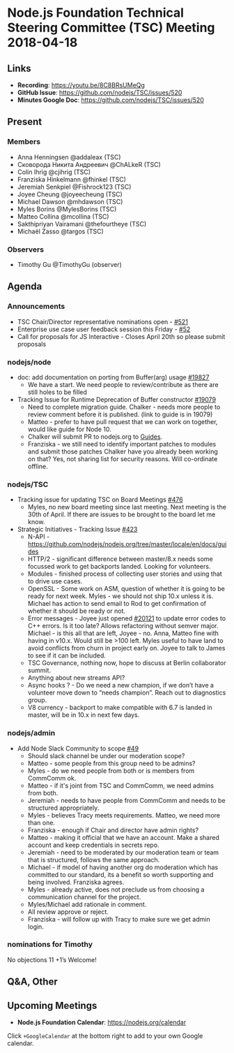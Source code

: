 # Node.js Foundation Technical Steering Committee (TSC) Meeting 2018-04-18

## Links

* **Recording**: https://youtu.be/8C8BRsUMeQg 
* **GitHub Issue**: https://github.com/nodejs/TSC/issues/520
* **Minutes Google Doc**: https://github.com/nodejs/TSC/issues/520

## Present

### Members

* Anna Henningsen @addaleax (TSC)
* Сковорода Никита Андреевич @ChALkeR (TSC)
* Colin Ihrig @cjihrig (TSC)
* Franziska Hinkelmann @fhinkel (TSC)
* Jeremiah Senkpiel @Fishrock123 (TSC)
* Joyee Cheung @joyeecheung (TSC)
* Michael Dawson @mhdawson (TSC)
* Myles Borins @MylesBorins (TSC)
* Matteo Collina @mcollina (TSC)
* Sakthipriyan Vairamani @thefourtheye (TSC)
* Michaël Zasso @targos (TSC)

### Observers

* Timothy Gu @TimothyGu (observer)


## Agenda

### Announcements

* TSC Chair/Director representative nominations open - [#521](https://github.com/nodejs/TSC/issues/521)
* Enterprise use case user feedback session this Friday - [#52](https://github.com/nodejs/user-feedback/issues/52)
* Call for proposals for JS Interactive - Closes April 20th so please submit proposals

### nodejs/node

* doc: add documentation on porting from Buffer(arg) usage [#19827](https://github.com/nodejs/node/issues/19827)
  * We have a start. We need people to review/contribute as there are still holes to be
      filled
* Tracking Issue for Runtime Deprecation of Buffer constructor [#19079](https://github.com/nodejs/node/issues/19079)
  * Need to complete migration guide.  Chalker - needs more people to review
    comment before it is published.  (link to guide is in 19079)
  * Matteo - prefer to have pull request that we can work on together, would like guide 
    for Node 10.
  * Chalker will submit PR to nodejs.org to
    [Guides](https://github.com/nodejs/nodejs.org/tree/master/locale/en/docs/guides).
  * Franziska - we still need to identify important patches to modules and submit those patches
     Chalker have you already been working on that? Yes, not sharing list for security reasons. 
     Will co-ordinate offline.

### nodejs/TSC

* Tracking issue for updating TSC on Board Meetings [#476](https://github.com/nodejs/TSC/issues/476)
  * Myles, no new board meeting since last meeting.  Next meeting is the 30th of April. If
    there are issues to be brought to the board let me know.
* Strategic Initiatives - Tracking Issue [#423](https://github.com/nodejs/TSC/issues/423)
  * N-API - https://github.com/nodejs/nodejs.org/tree/master/locale/en/docs/guides
  * HTTP/2 - significant difference between master/8.x needs some focussed work 
    to get backports landed. Looking for volunteers.
  * Modules - finished process of collecting user stories and using that to drive use cases.
  * OpenSSL - Some work on ASM, question of whether it is going to be ready for next week.
    Myles - we should not ship 10.x unless it is.  Michael has action to send email to Rod to get
    confirmation of whether it should be ready or not.
  * Error messages - Joyee just opened [#20121](https://github.com/nodejs/node/pull/20121)
     to update error codes to C++ errors. Is it too late?  Allows refactoring without semver major.
     Michael - is this all that are left, Joyee - no.
     Anna, Matteo fine with having in v10.x.  Would still be >100 left.  Myles useful to have 
     land to avoid conflicts from churn in project early on.  Joyee to talk to James to see if it 
     can be included.
  * TSC Governance, nothing now, hope to discuss at Berlin collaborator summit.
  * Anything about new streams API?
  * Async hooks ? - Do we need a new champion, if we don’t have a volunteer move down to
    “needs champion”.  Reach out to diagnostics group.
  * V8 currency - backport to make compatible with 6.7 is landed in master, will be in 10.x in next
     few days.

### nodejs/admin

* Add Node Slack Community to scope [#49](https://github.com/nodejs/admin/pull/49)
  * Should slack channel be under our moderation scope?
  * Matteo - some people from this group need to be admins?
  * Myles - do we need people from both or is members from CommComm ok.  
  * Matteo - if it's joint from TSC and CommComm, we need admins from both.
  * Jeremiah - needs to have people from CommComm and needs to be structured
     appropriately.
  * Myles - believes Tracy meets requirements. Matteo, we need more than one.
  * Franziska - enough if Chair and director have admin rights?
  * Matteo - making it official that we have an account. Make a shared account and keep
    credentials in secrets repo.
  * Jeremiah - need to be moderated by our moderation team or team that is structured, follows
     the same approach.
  * Michael - if model of having another org do moderation which has committed to our
    standard, its a benefit so worth supporting and being involved.  Franziska agrees.
  * Myles - already active, does not preclude us from choosing a communication channel for
    the project.
  * Myles/Michael add rationale in comment.
  * All review approve or reject.
  * Franziska - will follow up with Tracy to make sure we get admin login.

### nominations for Timothy

No objections
11 +1’s
Welcome!


## Q&A, Other

## Upcoming Meetings

* **Node.js Foundation Calendar**: https://nodejs.org/calendar

Click `+GoogleCalendar` at the bottom right to add to your own Google calendar.
